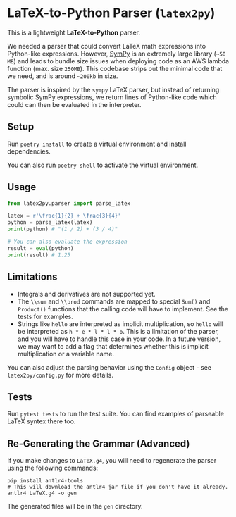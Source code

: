 # LaTeX-to-Python Parser (`latex2py`)

This is a lightweight **LaTeX-to-Python** parser.

We needed a parser that could convert LaTeX math expressions into Python-like expressions. However, [SymPy](https://github.com/sympy/sympy) is an extremely large library (`~50 MB`) and leads to bundle size issues when deploying code as an AWS lambda function (max. size `250MB`). This codebase strips out the minimal code that we need, and is around `~200kb` in size.

The parser is inspired by the `sympy` LaTeX parser, but instead of returning symbolic SymPy expressions, we return lines of Python-like code which could can then be evaluated in the interpreter.

## Setup

Run `poetry install` to create a virtual environment and install dependencies.

You can also run `poetry shell` to activate the virtual environment.

## Usage

```python
from latex2py.parser import parse_latex

latex = r'\frac{1}{2} + \frac{3}{4}'
python = parse_latex(latex)
print(python) # "(1 / 2) + (3 / 4)"

# You can also evaluate the expression
result = eval(python)
print(result) # 1.25
```

## Limitations
- Integrals and derivatives are not supported yet.
- The `\\sum` and `\\prod` commands are mapped to special `Sum()` and `Product()` functions that the calling code will have to implement. See the tests for examples.
- Strings like `hello` are interpreted as implicit multiplication, so `hello` will be interpreted as `h * e * l * l * o`. This is a limitation of the parser, and you will have to handle this case in your code. In a future version, we may want to add a flag that determines whether this is implicit multiplication or a variable name.

You can also adjust the parsing behavior using the `Config` object - see `latex2py/config.py` for more details.

## Tests

Run `pytest tests` to run the test suite. You can find examples of parseable LaTeX syntex there too.

## Re-Generating the Grammar (Advanced)

If you make changes to `LaTeX.g4`, you will need to regenerate the parser using the following commands:

```
pip install antlr4-tools
# This will download the antlr4 jar file if you don't have it already.
antlr4 LaTeX.g4 -o gen
```

The generated files will be in the `gen` directory.